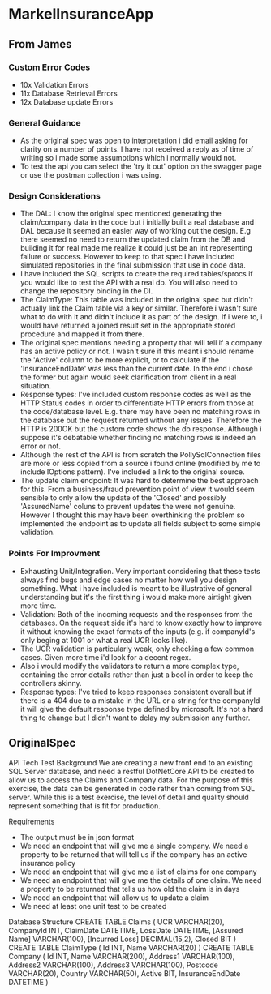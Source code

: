 # MarkelInsuranceApp

## From James

### Custom Error Codes
- 10x Validation  Errors
- 11x Database Retrieval Errors
- 12x Database update Errors

### General Guidance
- As the original spec was open to interpretation i did email asking for clarity on a number of points. I have not received a reply as of time of writing so i made some assumptions which i normally would not.
- To test the api you can select the 'try it out' option on the swagger page or use the postman collection i was using. 

### Design Considerations

- The DAL: I know the original spec mentioned generating the claim/company data in the code but i initially built a real database and DAL because it seemed an easier way of working out the design.
  E.g there seemed no need to return the updated claim from the DB and building it for real made me realize it could just be an int representing failure or success.
  However to keep to that spec i have included simulated repositories in the final submission that use in code data. 
- I have included the SQL scripts to create the required tables/sprocs if you would like to test the API with a real db. You will also need to change the repository binding in the DI. 
- The ClaimType: This table was included in the original spec but didn't actually link the Claim table via a key or similar. Therefore i wasn't sure what to do with it and didn't include it as part of the design.
  If i were to, i would have returned a joined result set in the appropriate stored procedure and mapped it from there. 
- The original spec mentions needing a property that will tell if a company has an active policy or not. I wasn't sure if this meant i should rename the 'Active' column to be more explicit, or to calculate if the 
  'InsuranceEndDate' was less than the current date. In the end i chose the former but again would seek clarification from client in a real situation. 
- Response types: I've included custom response codes as well as the HTTP Status codes in order to differentiate HTTP errors from those at the code/database level. E.g. there may have been no matching rows in the database but
  the request returned without any issues. Therefore the HTTP is 200OK but the custom code shows the db response. Although i suppose it's debatable whether finding no matching rows is indeed an error or not. 
- Although the rest of the API is from scratch the PollySqlConnection files are more or less copied from a source i found online (modified by me to include IOptions pattern). I've included a link to the original source. 
- The update claim endpoint: It was hard to determine the best approach for this. From a business/fraud prevention point of view it would seem sensible to only allow the update of the 'Closed' and possibly 'AssuredName'
  coluns to prevent updates the were not genuine. However I thought this may have been overthinking the problem so implemented the endpoint as to update all fields subject to some simple validation. 

### Points For Improvment

- Exhausting Unit/Integration. Very important considering that these tests always find bugs and edge cases no matter how well you design something. What i have included is meant to be illustrative of general understanding
  but it's the first thing i would make more airtight given more time. 
- Validation: Both of the incoming requests and the responses from the databases. On the request side it's hard to know exactly how to improve it without knowing the exact formats of the inputs
  (e.g. if companyId's only beging at 1001 or what a real UCR looks like). 
- The UCR validation is particularly weak, only checking a few common cases. Given more time i'd look for a decent regex. 
- Also i would modify the validators to return a more complex type, containing the error details rather than just a bool in order to keep the controllers skinny. 
- Response types: I've tried to keep responses consistent overall but if there is a 404 due to a mistake in the URL or a string for the companyId it will give the default response type defined by microsoft. 
  It's not a hard thing to change but I didn't want to delay my submission any further. 


## OriginalSpec
API Tech Test
Background
We are creating a new front end to an existing SQL Server database, and need a restful DotNetCore
API to be created to allow us to access the Claims and Company data.
For the purpose of this exercise, the data can be generated in code rather than coming from SQL
server.
While this is a test exercise, the level of detail and quality should represent something that is fit for
production.

Requirements
- The output must be in json format
- We need an endpoint that will give me a single company. We need a property to be returned that will tell us if the company has an active insurance policy
- We need an endpoint that will give me a list of claims for one company
- We need an endpoint that will give me the details of one claim. We need a property to be returned that tells us how old the claim is in days
- We need an endpoint that will allow us to update a claim
- We need at least one unit test to be created

Database Structure
CREATE TABLE Claims
(
UCR VARCHAR(20),
CompanyId INT,
ClaimDate DATETIME,
LossDate DATETIME,
[Assured Name] VARCHAR(100),
[Incurred Loss] DECIMAL(15,2),
Closed BIT
)
CREATE TABLE ClaimType
(
Id INT,
Name VARCHAR(20)
)
CREATE TABLE Company
(
Id INT,
Name VARCHAR(200),
Address1 VARCHAR(100),
Address2 VARCHAR(100),
Address3 VARCHAR(100),
Postcode VARCHAR(20),
Country VARCHAR(50),
Active BIT,
InsuranceEndDate DATETIME
)
